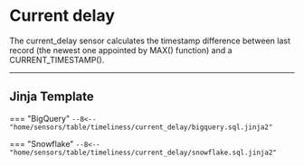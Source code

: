 # Current delay
The current_delay sensor calculates the timestamp difference between last record (the newest one appointed by MAX() function) and a CURRENT_TIMESTAMP().

___
## Jinja Template
=== "BigQuery"
    ```
    --8<-- "home/sensors/table/timeliness/current_delay/bigquery.sql.jinja2"
    ```

=== "Snowflake"
    ```
    --8<-- "home/sensors/table/timeliness/current_delay/snowflake.sql.jinja2"
    ```